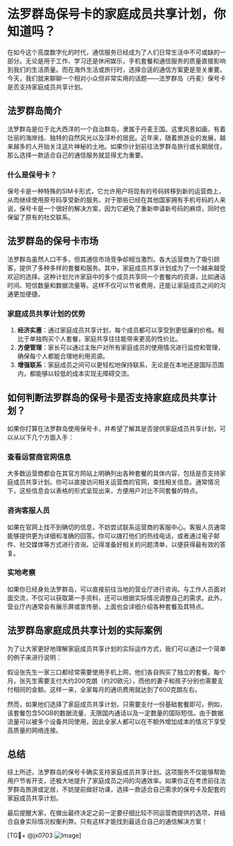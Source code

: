 # 法罗群岛保号卡的家庭成员共享计划，你知道吗？

在如今这个高度数字化的时代，通信服务已经成为了人们日常生活中不可或缺的一部分。无论是用于工作、学习还是休闲娱乐，手机套餐和通信服务的质量直接影响到我们的生活质量。而在海外生活或旅行时，选择合适的通信方案更是至关重要。今天，我们就来聊聊一个相对小众但非常实用的话题——法罗群岛（丹麦）保号卡是否支持家庭成员共享计划。

## 法罗群岛简介

法罗群岛是位于北大西洋的一个自治群岛，隶属于丹麦王国。这里风景如画，有着壮丽的海岸线、独特的自然风光以及淳朴的居民。近年来，随着旅游业的发展，越来越多的人开始关注这片神秘的土地。如果你计划前往法罗群岛旅行或长期居住，那么选择一款适合自己的通信服务就显得尤为重要。

### 什么是保号卡？

保号卡是一种特殊的SIM卡形式，它允许用户将现有的号码转移到新的运营商上，从而继续使用原号码享受新的服务。对于那些已经在其他国家拥有手机号码的人来说，保号卡是一个很好的解决方案，因为它避免了重新申请新号码的麻烦，同时也保留了原有的社交联系。

## 法罗群岛的保号卡市场

法罗群岛虽然人口不多，但其通信市场竞争却相当激烈。各大运营商为了吸引顾客，提供了多种多样的套餐和服务。其中，家庭成员共享计划成为了一个越来越受欢迎的选择。这种计划允许家庭中的多个成员共享同一个套餐内的资源，比如通话时间、短信数量和数据流量等。这样不仅可以节省费用，还能让家庭成员之间的沟通更加便捷。

### 家庭成员共享计划的优势

1. **经济实惠**：通过家庭成员共享计划，每个成员都可以享受到更低廉的价格。相比于单独购买个人套餐，家庭共享往往能带来更高的性价比。
2. **方便管理**：家长可以通过主账户对所有家庭成员的使用情况进行监控和管理，确保每个人都能合理地利用资源。
3. **增强联系**：家庭成员之间可以更轻松地保持联系，无论是在本地还是国际范围内，都能够以较低的成本实现无障碍交流。

## 如何判断法罗群岛的保号卡是否支持家庭成员共享计划？

如果你打算在法罗群岛使用保号卡，并希望了解其是否提供家庭成员共享计划，可以从以下几个方面入手：

### 查看运营商官网信息

大多数运营商都会在其官方网站上明确列出各种套餐的具体内容，包括是否支持家庭成员共享计划。你可以直接访问相关运营商的官网，查找相关信息。通常情况下，这些信息会以表格的形式呈现出来，方便用户对比不同套餐的特点。

### 咨询客服人员

如果在官网上找不到确切的信息，不妨尝试联系运营商的客服中心。客服人员通常能够提供更为详细和准确的回答。你可以拨打他们的热线电话，或者通过电子邮件、社交媒体等方式进行咨询。记得准备好相关的问题清单，以便获得最有效的答复。

### 实地考察

如果你已经身处法罗群岛，可以直接前往当地的营业厅进行咨询。与工作人员面对面交流，不仅可以获取第一手资料，还可以根据实际情况调整自己的需求。此外，营业厅内通常会有展示屏或宣传册，上面也会详细介绍各种套餐及其特点。

## 法罗群岛家庭成员共享计划的实际案例

为了让大家更好地理解家庭成员共享计划的实际运作方式，我们可以通过一个简单的例子来进行说明：

假设张先生一家三口都经常需要使用手机上网，他们各自购买了独立的套餐。每个月，张先生需要支付大约200克朗（约20欧元），而他的妻子和孩子分别也需要支付相同的金额。这样一来，全家每月的通讯费用就达到了600克朗左右。

然而，如果他们选择了家庭成员共享计划，只需要支付一份基础套餐即可。例如，该套餐包含50GB的数据流量、无限国内通话以及一定数量的国际短信。由于数据流量可以被多个设备共同使用，因此全家人都可以在不额外增加成本的情况下享受高质量的网络连接。

## 总结

综上所述，法罗群岛的保号卡确实支持家庭成员共享计划。这项服务不仅能够帮助用户节省开支，还极大地提升了家庭成员之间的沟通效率。如果你正在考虑前往法罗群岛旅游或定居，不妨提前做好功课，选择一款适合自己需求的保号卡及配套的家庭成员共享计划。

最后提醒大家，在做出最终决定之前一定要仔细比较不同运营商提供的选项，并结合自身实际情况权衡利弊。只有这样才能找到最适合自己的通信解决方案！

[TG💪+ @jx0703 ![Image](https://github.com/user-attachments/assets/dbca1d08-cadb-493c-b0ec-ad6f7a83f270)]